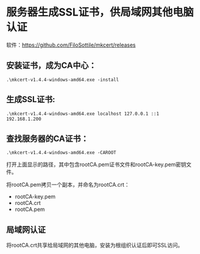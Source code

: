 # 服务器生成SSL证书，供局域网其他电脑认证

软件：https://github.com/FiloSottile/mkcert/releases

## 安装证书，成为CA中心：

```
.\mkcert-v1.4.4-windows-amd64.exe -install
```

## 生成SSL证书:

```
.\mkcert-v1.4.4-windows-amd64.exe localhost 127.0.0.1 ::1 192.168.1.200
```

## 查找服务器的CA证书：

```
.\mkcert-v1.4.4-windows-amd64.exe -CAROOT
```

打开上面显示的路径，其中包含rootCA.pem证书文件和rootCA-key.pem密钥文件。

将rootCA.pem拷贝一个副本，并命名为rootCA.crt：
- rootCA-key.pem
- rootCA.crt
- rootCA.pem

## 局域网认证

将rootCA.crt共享给局域网的其他电脑，安装为根组织认证后即可SSL访问。
